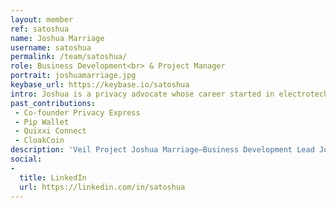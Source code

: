 ```yaml
---
layout: member
ref: satoshua
name: Joshua Marriage
username: satoshua
permalink: /team/satoshua/
role: Business Development<br> & Project Manager
portrait: joshuamarriage.jpg
keybase_url: https://keybase.io/satoshua
intro: Joshua is a privacy advocate whose career started in electrotechnology and computer systems engineering. Enticed by its decentralized nature, Joshua naturally gravitated towards cryptocurrency and distributed ledger technology, and the budding private marketplaces it presents. With his penchant for entrepreneurship, Joshua co-founded a venture studio aiding privacy technologies in entering suitable markets, and promotes such technologies as an advocate, businessman, and spokesperson globally. Joshua also regards internal business strategy highly. It’s these combined qualities that make Joshua a valuable asset for Veil managing Business Development efforts for the project.
past_contributions: 
 - Co-founder Privacy Express
 - Pip Wallet
 - Quixxi Connect
 - CloakCoin
description: 'Veil Project Joshua Marriage—Business Development Lead Joshua Marriage, aka Satoshua, passionate business developer, has previously worked on Quixxi Connect and CloakCoin, and is currently developing Pip Wallet. Read more here.'
social:
- 
  title: LinkedIn
  url: https://linkedin.com/in/satoshua
---
```

